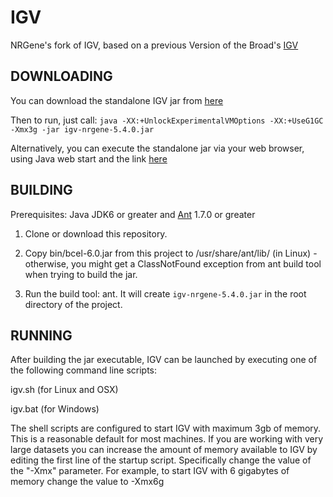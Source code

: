 # IGV
NRGene's fork of IGV, based on a previous Version of the Broad's [IGV](https://github.com/igvteam/igv)

DOWNLOADING
-----------
You can download the standalone IGV jar from [here](https://s3.amazonaws.com/nrgene-igv-download/igv-nrgene-5.4.0.jar)

Then to run, just call: ```java -XX:+UnlockExperimentalVMOptions -XX:+UseG1GC -Xmx3g -jar igv-nrgene-5.4.0.jar```

Alternatively, you can execute the standalone jar via your web browser, using Java web start and the link [here](https://s3.amazonaws.com/nrgene-igv-download/igv.jnlp)

BUILDING
--------
Prerequisites: Java JDK6 or greater and [Ant](http://ant.apache.org/) 1.7.0 or greater

1. Clone or download this repository.

2. Copy bin/bcel-6.0.jar from this project to /usr/share/ant/lib/ (in Linux) - otherwise, you might get a ClassNotFound exception from ant build tool when trying to build the jar.

3. Run the build tool: ant. It will create ```igv-nrgene-5.4.0.jar``` in the root directory of the project.


RUNNING
-------
After building the jar executable, IGV can be launched by executing one of the following
command line scripts:

igv.sh        (for Linux and OSX)

igv.bat       (for Windows)

The shell scripts are configured to start IGV with maximum 3gb of
memory.  This is a reasonable default for most machines.  If you are
working with very large datasets you can increase the amount of memory
available to IGV by editing the first line of the startup script.
Specifically change the value of the "-Xmx" parameter.  For example,
to start IGV with 6 gigabytes of memory change the value to -Xmx6g
